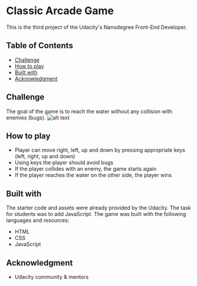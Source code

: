 # Classic Arcade Game

This is the third project of the Udacity's Nanodegree Front-End Developer.

## Table of Contents

* [Challenge](#challenge)
* [How to play](#how-to-play)
* [Built with](#built-with)
* [Acknowledgment](#acknowledgment)

## Challenge

The goal of the game is to reach the water without any collision with enemies (bugs).
![alt text](arcade-game-screenshot.png "Image of a Classic Arcade Game")

## How to play

- Player can move right, left, up and down by pressing appropriate keys (left, right, up and down)
- Using keys the player should avoid bugs
- If the player collides with an enemy, the game starts again
- If the player reaches the water on the other side, the player wins

## Built with

The starter code and assets were already provided by the Udacity. The task for students was to add JavaScript. The game was built with the following languages and resources:

- HTML
- CSS
- JavaScript

## Acknowledgment

- Udacity community & mentors
